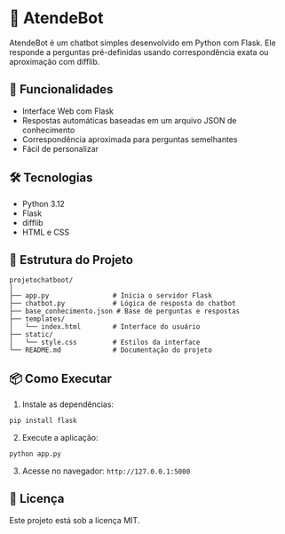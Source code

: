 
# 🤖 AtendeBot

AtendeBot é um chatbot simples desenvolvido em Python com Flask. Ele responde a perguntas pré-definidas usando correspondência exata ou aproximação com difflib.

## 🚀 Funcionalidades

- Interface Web com Flask
- Respostas automáticas baseadas em um arquivo JSON de conhecimento
- Correspondência aproximada para perguntas semelhantes
- Fácil de personalizar

## 🛠️ Tecnologias

- Python 3.12
- Flask
- difflib
- HTML e CSS

## 📁 Estrutura do Projeto

```
projetochatboot/
│
├── app.py                # Inicia o servidor Flask
├── chatbot.py            # Lógica de resposta do chatbot
├── base_conhecimento.json # Base de perguntas e respostas
├── templates/
│   └── index.html        # Interface do usuário
├── static/
│   └── style.css         # Estilos da interface
└── README.md             # Documentação do projeto
```

## 📦 Como Executar

1. Instale as dependências:
```bash
pip install flask
```

2. Execute a aplicação:
```bash
python app.py
```

3. Acesse no navegador: `http://127.0.0.1:5000`

## 📄 Licença

Este projeto está sob a licença MIT.

